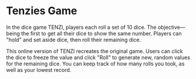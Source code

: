 # Tenzies Game

In the dice game TENZI, players each roll a set of 10 dice. The objective— being the first to get all their dice to show the same number. Players can "hold" and set aside dice, then roll their remaining dice.

This online version of TENZI recreates the original game. Users can click the dice to freeze the value and click "Roll" to generate new, random values for the remaining dice. You can keep track of how many rolls you took, as well as your lowest record.